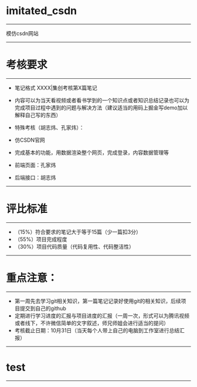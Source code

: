 # imitated_csdn

---

模仿csdn网站

---

# 考核要求

---

- 笔记格式 XXXX|集创考核第X篇笔记
- 内容可以为当天看视频或者看书学到的一个知识点或者知识总结记录也可以为完成项目过程中遇到的问题与解决方法（建议适当的用码上掘金写demo加以解释自己写的东西）


- 特殊考核（胡志炜、孔家炜）：
- 仿CSDN官网
- 完成基本的功能，用数据渲染整个网页，完成登录，内容数据管理等
- 前端页面：孔家炜
- 后端接口：胡志炜

---

# 评比标准

---

- （15%）符合要求的笔记大于等于15篇（少一篇扣3分）
- （55%）项目完成程度
- （30%）项目代码质量（代码复用性、代码整洁性）

---

# 重点注意：

---

- 第一周先去学习git相关知识，第一篇笔记记录好使用git的相关知识，后续项目提交到自己的github
- 定期进行学习进度的汇报与项目进度的汇报（一周一次，形式可以为腾讯视频或者线下，不许微信简单的文字叙述，师兄师姐会进行适当的提问）
- 考核截止日期：10月31日（当天每个人带上自己的电脑到工作室进行总结汇报）

---


# test

---
